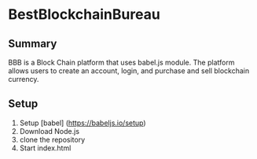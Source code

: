 # BestBlockchainBureau

## Summary
BBB is a Block Chain platform that uses babel.js module. The platform allows users to create an account, login, and purchase and sell blockchain currency.

## Setup
1. Setup [babel] (https://babeljs.io/setup)
2. Download Node.js
3. clone the repository
4. Start index.html

